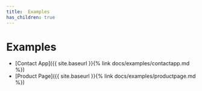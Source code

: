 ```yaml
---
title:  Examples
has_children: true
---
```


# Examples

- [Contact App]({{ site.baseurl }}{% link docs/examples/contactapp.md %})
- [Product Page]({{ site.baseurl }}{% link docs/examples/productpage.md %})

